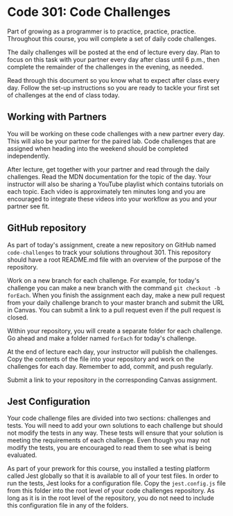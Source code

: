 # Code 301: Code Challenges

Part of growing as a programmer is to practice, practice, practice. Throughout this course, you will complete a set of daily code challenges.

The daily challenges will be posted at the end of lecture every day. Plan to focus on this task with your partner every day after class until 6 p.m., then complete the remainder of the challenges in the evening, as needed.

Read through this document so you know what to expect after class every day. Follow the set-up instructions so you are ready to tackle your first set of challenges at the end of class today.

## Working with Partners

You will be working on these code challenges with a new partner every day. This will also be your partner for the paired lab. Code challenges that are assigned when heading into the weekend should be completed independently.

After lecture, get together with your partner and read through the daily challenges. Read the MDN documentation for the topic of the day. Your instructor will also be sharing a YouTube playlist which contains tutorials on each topic. Each video is approximately ten minutes long and you are encouraged to integrate these videos into your workflow as you and your partner see fit.

## GitHub repository

As part of today's assignment, create a new repository on GitHub named `code-challenges` to track your solutions throughout 301. This repository should have a root README.md file with an overview of the purpose of the repository.

Work on a new branch for each challenge. For example, for today's challenge you can make a new branch with the command `git checkout -b forEach`. When you finish the assignment each day, make a new pull request from your daily challenge branch to your master branch and submit the URL in Canvas. You can submit a link to a pull request even if the pull request is closed.

Within your repository, you will create a separate folder for each challenge. Go ahead and make a folder named `forEach` for today's challenge.

At the end of lecture each day, your instructor will publish the challenges. Copy the contents of the file into your repository and work on the challenges for each day. Remember to add, commit, and push regularly. 

Submit a link to your repository in the corresponding Canvas assignment.

## Jest Configuration

Your code challenge files are divided into two sections: challenges and tests. You will need to add your own solutions to each challenge but should not modify the tests in any way. These tests will ensure that your solution is meeting the requirements of each challenge. Even though you may not modify the tests, you are encouraged to read them to see what is being evaluated.

As part of your prework for this course, you installed a testing platform called Jest globally so that it is available to all of your test files. In order to run the tests, Jest looks for a configuration file. Copy the `jest.config.js` file from this folder into the root level of your code challenges repository. As long as it is in the root level of the repository, you do not need to include this configuration file in any of the folders.
